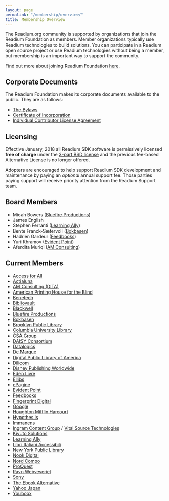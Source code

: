 ```yaml
---
layout: page
permalink: "/membership/overview/"
title: Membership Overview
---
```

The Readium.org community is supported by organizations that join the Readium Foundation as members. Member organizations typically use Readium technologies to build solutions. You can participate in a Readium open source project or use Readium technologies without being a member, but membership is an important way to support the community.

Find out more about joining Readium Foundation [here](http://readium.org/membership/join/).

## Corporate Documents

The Readium Foundation makes its corporate documents available to the public. They are as follows:

- [The Bylaws](/membership/org-docs/readium-foundation-bylaws)
- [Certificate of Incorporation](../../documents/READIUM-FOUNDATION-CERTIFICATE-OF-INCORPORATION.pdf)
- [Individual Contributor License Agreement](../../documents/Individual%20Contributor%20License%20Agreement.pdf)


## Licensing

Effective January, 2018 all Readium SDK software is permissively licensed **free of charge** under the [3-part BSD license](https://github.com/readium/readium.github.io/blob/master/license.txt) and the previous fee-based Alternative License is no longer offered. 

Adopters are encouraged to help support Readium SDK development and maintenance by paying an _optional_ annual support fee. Those parties paying support will receive priority attention from the Readium Support team.

## Board Members

- Micah Bowers ([Bluefire Productions](http://www.bluefirereader.com/))
- James English
- Stephen Ferranti ([Learning Ally](https://learningally.org/))
- Bente Franck-Sætervoll ([Bokbasen](https://www.bokbasen.no/))
- Hadrien Gardeur ([Feedbooks](http://www.feedbooks.com))
- Yuri Khramov ([Evident Point](http://www.evidentpoint.com/))
- Aferdita Muriqi ([AM Consulting](mailto:aferdita.muriqi@gmail.com))

## Current Members

- [Access for All](https://www.access-for-all.ch/ch/)
- [Actialuna](https://www.actialuna.com/)
- [AM Consulting (DITA)](mailto:aferdita.muriqi@gmail.com)
- [American Printing House for the Blind](https://www.aph.org/)
- [Benetech](https://benetech.org/)
- [Bibliovault](https://www.bibliovault.org)
- [Blackwell](https://blackwells.co.uk/)
- [Bluefire Productions](http://www.bluefirereader.com/)
- [Bokbasen](https://www.bokbasen.no/)
- [Brooklyn Public Library](https://www.bklynlibrary.org/)
- [Columbia University Library](https://library.columbia.edu/)
- [CSA Group](https://www.csagroup.org/)
- [DAISY Consortium](http://www.daisy.org/home)
- [Datalogics](https://www.datalogics.com/)
- [De Marque](https://www.demarque.com/)
- [Digital Public Library of America](https://dp.la/)
- [Dilicom](http://www.dilicom.net)
- [Disney Publishing Worldwide](https://books.disney.com/)
- [Eden Livre](https://www.edenlivres.fr/)
- [Ellibs](https://www.edenlivres.fr/)
- [ePagine](https://www.epagine.fr/)
- [Evident Point](http://www.evidentpoint.com/)
- [Feedbooks](http://www.feedbooks.com)
- [Fingerprint Digital](http://www.fingerprintplay.com/)
- [Google](https://www.google.org/)
- [Houghton Mifflin Harcourt](https://www.hmhco.com/)
- [Hypothes.is](https://web.hypothes.is/)
- [Immanens](http://www.immanens.com/)
- [Ingram Content Group](https://www.ingramcontent.com/) / [Vital Source Technologies](https://www.vitalsource.com/)
- [Kivuto Solutions](https://kivuto.com/)
- [Learning Ally](https://learningally.org/)
- [Libri Italiani Accessibili](https://catalogo.fondazionelia.org/)
- [New York Public Library](https://www.nypl.org/)
- [Nook Digital](http://www.barnesandnobleinc.com/)
- [Nord Compo](http://www.nordcompo.com/)
- [ProQuest](https://www.proquest.com/)
- [Ravn Webveveriet](https://www.ravn.no/)
- [Sony](https://www.sony.net/)
- [The Ebook Alternative](https://www.tea-ebook.com/)
- [Yahoo Japan](https://about.yahoo.co.jp/info/en/)
- [Youboox](https://youboox.fr/)
